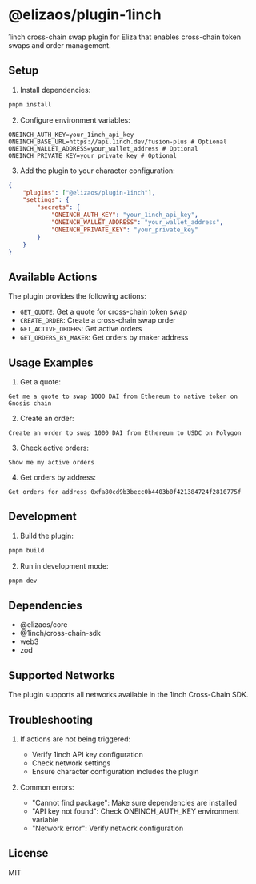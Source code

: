 # @elizaos/plugin-1inch

1inch cross-chain swap plugin for Eliza that enables cross-chain token swaps and order management.

## Setup

1. Install dependencies:

```bash
pnpm install
```

2. Configure environment variables:

```env
ONEINCH_AUTH_KEY=your_1inch_api_key
ONEINCH_BASE_URL=https://api.1inch.dev/fusion-plus # Optional
ONEINCH_WALLET_ADDRESS=your_wallet_address # Optional
ONEINCH_PRIVATE_KEY=your_private_key # Optional
```

3. Add the plugin to your character configuration:

```json
{
    "plugins": ["@elizaos/plugin-1inch"],
    "settings": {
        "secrets": {
            "ONEINCH_AUTH_KEY": "your_1inch_api_key",
            "ONEINCH_WALLET_ADDRESS": "your_wallet_address",
            "ONEINCH_PRIVATE_KEY": "your_private_key"
        }
    }
}
```

## Available Actions

The plugin provides the following actions:

-   `GET_QUOTE`: Get a quote for cross-chain token swap
-   `CREATE_ORDER`: Create a cross-chain swap order
-   `GET_ACTIVE_ORDERS`: Get active orders
-   `GET_ORDERS_BY_MAKER`: Get orders by maker address

## Usage Examples

1. Get a quote:

```
Get me a quote to swap 1000 DAI from Ethereum to native token on Gnosis chain
```

2. Create an order:

```
Create an order to swap 1000 DAI from Ethereum to USDC on Polygon
```

3. Check active orders:

```
Show me my active orders
```

4. Get orders by address:

```
Get orders for address 0xfa80cd9b3becc0b4403b0f421384724f2810775f
```

## Development

1. Build the plugin:

```bash
pnpm build
```

2. Run in development mode:

```bash
pnpm dev
```

## Dependencies

-   @elizaos/core
-   @1inch/cross-chain-sdk
-   web3
-   zod

## Supported Networks

The plugin supports all networks available in the 1inch Cross-Chain SDK.

## Troubleshooting

1. If actions are not being triggered:

    - Verify 1inch API key configuration
    - Check network settings
    - Ensure character configuration includes the plugin

2. Common errors:
    - "Cannot find package": Make sure dependencies are installed
    - "API key not found": Check ONEINCH_AUTH_KEY environment variable
    - "Network error": Verify network configuration

## License

MIT
